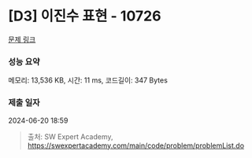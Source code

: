 # [D3] 이진수 표현 - 10726 

[문제 링크](https://swexpertacademy.com/main/code/problem/problemDetail.do?contestProbId=AXRSXf_a9qsDFAXS) 

### 성능 요약

메모리: 13,536 KB, 시간: 11 ms, 코드길이: 347 Bytes

### 제출 일자

2024-06-20 18:59



> 출처: SW Expert Academy, https://swexpertacademy.com/main/code/problem/problemList.do